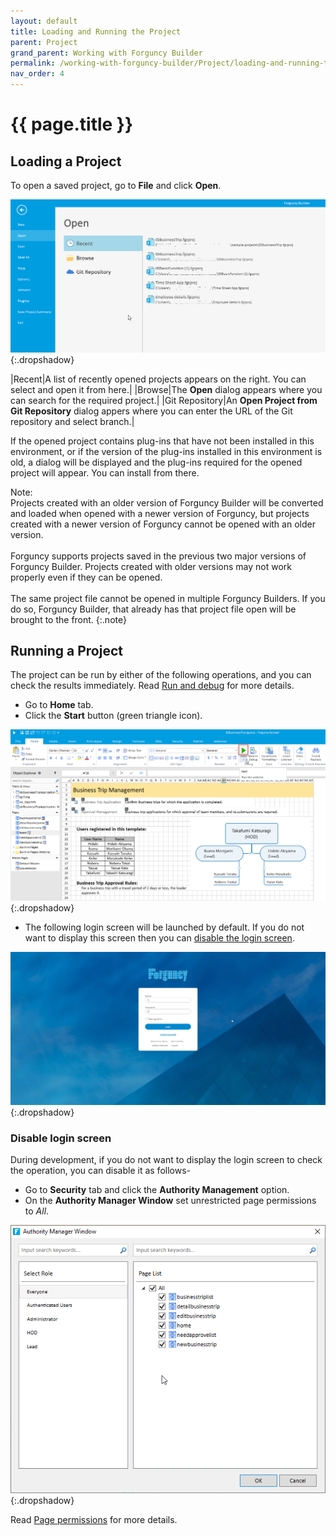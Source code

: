 ```yaml
---
layout: default
title: Loading and Running the Project
parent: Project
grand_parent: Working with Forguncy Builder
permalink: /working-with-forguncy-builder/Project/loading-and-running-the-project/
nav_order: 4
---
```


# {{ page.title }}

## Loading a Project

To open a saved project, go to **File** and click **Open**.

![project-open-project](/assets/images/product-images/project-open-project.png)
{:.dropshadow}

|Recent|A list of recently opened projects appears on the right. You can select and open it from here.| 
|Browse|The **Open** dialog appears where you can search for the required project.|
|Git Repository|An **Open Project from Git Repository** dialog appers where you can enter the URL of the Git repository and select branch.|

If the opened project contains plug-ins that have not been installed in this environment, or if the version of the plug-ins installed in this environment is old, a dialog will be displayed and the plug-ins required for the opened project will appear. You can install from there.

Note: <br/> Projects created with an older version of Forguncy Builder will be converted and loaded when opened with a newer version of Forguncy, but projects created with a newer version of Forguncy cannot be opened with an older version.<br/><br/> Forguncy supports projects saved in the previous two major versions of Forguncy Builder. Projects created with older versions may not work properly even if they can be opened.<br/><br/> The same project file cannot be opened in multiple Forguncy Builders. If you do so, Forguncy Builder, that already has that project file open will be brought to the front.
{:.note}

## Running a Project

The project can be run by either of the following operations, and you can check the results immediately. Read [Run and debug]() for more details.

- Go to **Home** tab.
- Click the **Start** button (green triangle icon).

![project-run-project](/assets/images/product-images/project-run-project.png)
{:.dropshadow}

- The following login screen will be launched by default. If you do not want to display this screen then you can [disable the login screen](#disable-login-screen).

![project-run-project-signin-screen](/assets/images/product-images/project-run-project-signin-screen.png)
{:.dropshadow}

### Disable login screen
During development, if you do not want to display the login screen to check the operation, you can disable it as follows-

- Go to **Security** tab and click the **Authority Management** option.
- On the **Authority Manager Window** set unrestricted page permissions to *All*. 

![project-disable-login-screen](/assets/images/product-images/project-disable-login-screen.png)
{:.dropshadow}

Read [Page permissions](https://docs.forguncy.net/administration/login-and-authentications/page-permission-and-cell-access-control/) for more details.
